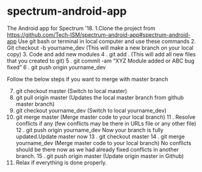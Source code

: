 # spectrum-android-app
The Android app for Spectrum '18.
1.Clone the project from https://github.com/Tech-ISM/spectrum-android-app#spectrum-android-app
Use git bash or terminal in local computer and use these commands
2. Git checkout -b yourname_dev (This will make a new branch on your local copy)
3. Code and add new modules 
4 . git add . (This will add all new files that you created to git)
5 . git commit -am “XYZ Module added or ABC bug fixed”
6 . git push origin yourname_dev

Follow the below steps if you want to merge with master branch 

7. git checkout master (Switch to local master)
8. git pull origin master (Updates the local master branch from github master branch) 
9. git checkout yourname_dev (Switch to local yourname_dev)
10.  git merge master (Merge master code to your local branch)
11 . Resolve conflicts if any (few conflicts may be there in URLs file or any other file) 
12 . git push origin yourname_dev
Now your branch is fully updated.Update master now
13 . git checkout master 
14 . git merge yourname_dev (Merge master code to your local branch)
No conflicts should be there now as we had already fixed conflicts in another branch.
15 . git push origin master (Update origin master in Github)
16.  Relax if everything is done properly.
